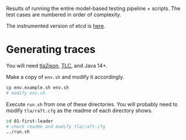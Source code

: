 
Results of running the entire model-based testing pipeline + scripts. The test cases are numbered in order of complexity.

The instrumented version of etcd is [here](https://github.com/dariusf/etcd/tree/master/contrib/raftexample).

# Generating traces

You will need [tla2json](https://github.com/japgolly/tla2json/releases/tag/v1.0.1), [TLC](https://github.com/tlaplus/tlaplus/releases/tag/v1.7.1), and Java 14+.

Make a copy of `env.sh` and modify it accordingly.

```sh
cp env.example.sh env.sh
# modify env.sh
```

Execute `run.sh` from one of these directories. You will probably need to modify `tla/raft.cfg` as the readme of each directory shows.

```sh
cd 01-first-leader
# check readme and modify tla/raft.cfg
../run.sh
```
